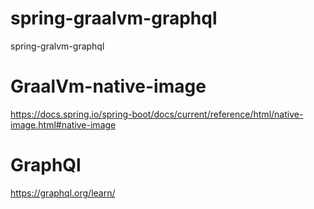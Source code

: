 # spring-graalvm-graphql
spring-gralvm-graphql

# GraalVm-native-image
https://docs.spring.io/spring-boot/docs/current/reference/html/native-image.html#native-image

# GraphQl
https://graphql.org/learn/
